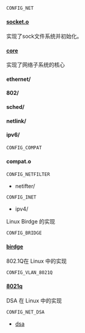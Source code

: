 
```txt
CONFIG_NET
```

#### [socket.o](socket.md) 

实现了sock文件系统并初始化。

#### [core](core/README.md) 

实现了网络子系统的核心



#### ethernet/

#### 802/

#### sched/

#### netlink/

#### ipv6/

```txt
CONFIG_COMPAT
```

#### compat.o

```txt
CONFIG_NETFILTER
```

* netifter/


```txt
CONFIG_INET
```

* ipv4/

Linux Birdge 的实现

```txt
CONFIG_BRIDGE
```
   
#### [birdge](./bridge/README.md)


802.1Q在 Linux 中的实现

```txt
CONFIG_VLAN_8021Q
```

#### [8021q](./8021q/README.md)

DSA 在 Linux 中的实现

```txt
CONFIG_NET_DSA
```

* [dsa](./dsa/README.md)


